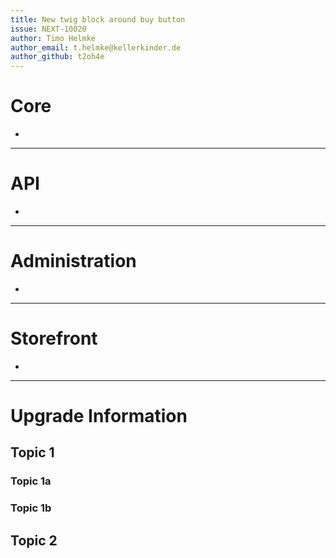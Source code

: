 ```yaml
---
title: New twig block around buy button
issue: NEXT-10020
author: Timo Helmke
author_email: t.helmke@kellerkinder.de 
author_github: t2oh4e
---
```

# Core
*  
___
# API
*  
___
# Administration
*  
___
# Storefront
*  
___
# Upgrade Information
## Topic 1
### Topic 1a
### Topic 1b
## Topic 2
